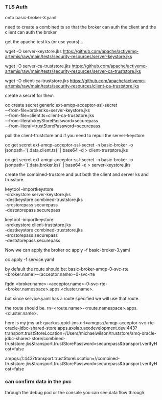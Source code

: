 ### TLS Auth

onto basic-broker-3.yaml

need to create a combined ts so that the broker can auth the client and the client can auth the broker

get the apache test ks (or use yours)...

wget -O server-keystore.jks https://github.com/apache/activemq-artemis/raw/main/tests/security-resources/server-keystore.jks

wget -O server-ca-truststore.jks https://github.com/apache/activemq-artemis/raw/main/tests/security-resources/server-ca-truststore.jks

wget -O client-ca-truststore.jks https://github.com/apache/activemq-artemis/raw/main/tests/security-resources/client-ca-truststore.jks

create a secret for them

oc create secret generic ext-amqp-acceptor-ssl-secret \
--from-file=broker.ks=server-keystore.jks \
--from-file=client.ts=client-ca-truststore.jks \
--from-literal=keyStorePassword=securepass \
--from-literal=trustStorePassword=securepass

pull the client-truststore and if you need to repull the server-keystore

oc get secret ext-amqp-acceptor-ssl-secret -n basic-broker -o jsonpath='{.data.client\.ts}' | base64 -d > client-truststore.jks

oc get secret ext-amqp-acceptor-ssl-secret -n basic-broker -o jsonpath='{.data.broker\.ks}' | base64 -d > server-keystore.jks

create the combined-trustore and put both the client and server ks and trusstore.

keytool -importkeystore \
  -srckeystore server-keystore.jks \
  -destkeystore combined-truststore.jks \
  -srcstorepass securepass \
  -deststorepass securepass

keytool -importkeystore \
  -srckeystore client-truststore.jks \
  -destkeystore combined-truststore.jks \
  -srcstorepass securepass \
  -deststorepass securepass

Now we can apply the broker
oc apply -f basic-broker-3.yaml

oc apply -f service.yaml

by default the route should be:
basic-broker-amqp-0-svc-rte
<broker.name>-<acceptor.name>-0-svc-rte

fqdn
<broker.name>-<acceptor.name>-0-svc-rte-<broker.namespace>.apps.<cluster.name>.<domainname>

but since service.yaml has a route specified we will use that route.

the route should be.
rn=<route.name>-<route.namespace>.apps.<cluster.name>.<domainname>

here is my jms url:
quarkus.qpid-jms.url=amqps://amqp-acceptor-svc-rte-oracle-jdbc-shared-store.apps.axolab.axodevelopment.dev:443?transport.trustStoreLocation=/Users/michaelwilson/truststore/amq-oracle-jdbc-shared-store/combined-truststore.jks&transport.trustStorePassword=securepass&transport.verifyHost=false

ampqs://<rn>:443?transport.trustStoreLocation=/<trusts-storepath>/combined-truststore.jks&transport.trustStorePassword=securepass&transport.verifyHost=false

### can confirm data in the pvc
through the debug pod or the console you can see data flow through